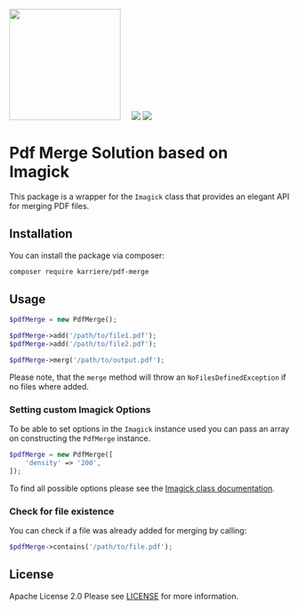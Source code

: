 <a href="https://www.karriere.at/" target="_blank"><img width="200" src="http://www.karriere.at/images/layout/katlogo.svg"></a>
<span>&nbsp;&nbsp;&nbsp;</span>
![](https://github.com/karriereat/pdf-merge/workflows/test/badge.svg)
![](https://github.com/karriereat/pdf-merge/workflows/lint/badge.svg)

# Pdf Merge Solution based on Imagick

This package is a wrapper for the `Imagick` class that provides an elegant API for merging PDF files.

## Installation

You can install the package via composer:

```bash
composer require karriere/pdf-merge
```

## Usage

```php
$pdfMerge = new PdfMerge();

$pdfMerge->add('/path/to/file1.pdf');
$pdfMerge->add('/path/to/file2.pdf');

$pdfMerge->merg('/path/to/output.pdf');
```

Please note, that the `merge` method will throw an `NoFilesDefinedException` if no files where added.

### Setting custom Imagick Options
To be able to set options in the `Imagick` instance used you can pass an array on constructing the `PdfMerge` instance.

```php
$pdfMerge = new PdfMerge([
    'density' => '200',
]);
```

To find all possible options please see the [Imagick class documentation](https://www.php.net/manual/en/imagick.setoption.php).

### Check for file existence
You can check if a file was already added for merging by calling:

```php
$pdfMerge->contains('/path/to/file.pdf');
```

## License

Apache License 2.0 Please see [LICENSE](LICENSE) for more information.
